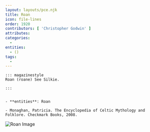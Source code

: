 ```yaml
---
layout: layouts/pce.njk
title: Roan
icon: file-lines
order: 1920
contributors: [ 'Christopher Godwin' ]
attributes:
categories:
  - 
entities:
  - ()
tags:
  - 
---
```

``` tab [group1:Info]
::: magazinestyle
Roan (roane) See Silkie.

:::
```
``` tab [group1:Attributes]
```
``` tab [group1:Entities]
- **entities**: Roan
```
``` tab [group1:Sources]
- Monaghan, Patricia. The Encyclopedia of Celtic Mythology and Folklore. Checkmark Books, 2008.
```
![Roan Image]([None])
